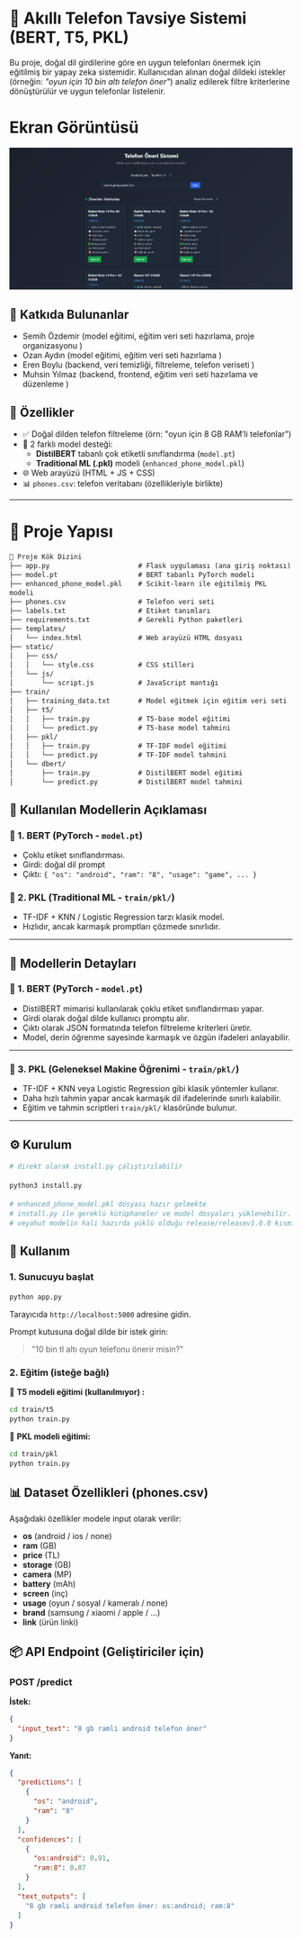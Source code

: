 # 📱 Akıllı Telefon Tavsiye Sistemi (BERT, T5, PKL)

Bu proje, doğal dil girdilerine göre en uygun telefonları önermek için eğitilmiş bir yapay zeka sistemidir. Kullanıcıdan alınan doğal dildeki istekler (örneğin: _"oyun için 10 bin altı telefon öner"_) analiz edilerek filtre kriterlerine dönüştürülür ve uygun telefonlar listelenir.

# Ekran Görüntüsü

<img src="screenshot.png"></img>

## 👥 Katkıda Bulunanlar

- Semih Özdemir 	(model eğitimi, eğitim veri seti hazırlama, proje organizasyonu )
- Ozan Aydın 		  (model eğitimi, eğitim veri seti hazırlama )
- Eren Boylu 		  (backend, veri temizliği, filtreleme, telefon veriseti )
- Muhsin Yılmaz 	(backend, frontend, eğitim veri seti hazırlama ve düzenleme )


## 🚀 Özellikler

- ✅ Doğal dilden telefon filtreleme (örn: "oyun için 8 GB RAM’li telefonlar")
- 🤖 2 farklı model desteği:
  - **DistilBERT** tabanlı çok etiketli sınıflandırma (`model.pt`)
  - **Traditional ML (.pkl)** modeli (`enhanced_phone_model.pkl`)
- 🌐 Web arayüzü (HTML + JS + CSS)
- 📊 `phones.csv`: telefon veritabanı (özellikleriyle birlikte)

---

# 📁 Proje Yapısı

```
📁 Proje Kök Dizini
├── app.py                      # Flask uygulaması (ana giriş noktası)
├── model.pt                    # BERT tabanlı PyTorch modeli
├── enhanced_phone_model.pkl    # Scikit-learn ile eğitilmiş PKL modeli
├── phones.csv                  # Telefon veri seti
├── labels.txt                  # Etiket tanımları
├── requirements.txt            # Gerekli Python paketleri
├── templates/
│   └── index.html              # Web arayüzü HTML dosyası
├── static/
│   ├── css/
│   │   └── style.css           # CSS stilleri
│   └── js/
│       └── script.js           # JavaScript mantığı
├── train/
│   ├── training_data.txt       # Model eğitmek için eğitim veri seti
│   ├── t5/
│   │   ├── train.py            # T5-base model eğitimi
│   │   └── predict.py          # T5-base model tahmini
│   ├── pkl/
│   │   ├── train.py            # TF-IDF model eğitimi
│   │   └── predict.py          # TF-IDF model tahmini
│   └── dbert/
│       ├── train.py            # DistilBERT model eğitimi
│       └── predict.py          # DistilBERT model tahmini

```

## 🧠 Kullanılan Modellerin Açıklaması

### 🔹 1. BERT (PyTorch - `model.pt`)
- Çoklu etiket sınıflandırması.
- Girdi: doğal dil prompt
- Çıktı: `{ "os": "android", "ram": "8", "usage": "game", ... }`

### 🔹 2. PKL (Traditional ML - `train/pkl/`)
- TF-IDF + KNN / Logistic Regression tarzı klasik model.
- Hızlıdır, ancak karmaşık promptları çözmede sınırlıdır.

---

## 🧠 Modellerin Detayları

### 🔹 1. BERT (PyTorch - `model.pt`)

- DistilBERT mimarisi kullanılarak çoklu etiket sınıflandırması yapar.  
- Girdi olarak doğal dilde kullanıcı promptu alır.  
- Çıktı olarak JSON formatında telefon filtreleme kriterleri üretir.  
- Model, derin öğrenme sayesinde karmaşık ve özgün ifadeleri anlayabilir.

---

### 🔹 3. PKL (Geleneksel Makine Öğrenimi - `train/pkl/`)

- TF-IDF + KNN veya Logistic Regression gibi klasik yöntemler kullanır.  
- Daha hızlı tahmin yapar ancak karmaşık dil ifadelerinde sınırlı kalabilir.  
- Eğitim ve tahmin scriptleri `train/pkl/` klasöründe bulunur.

---


## ⚙️ Kurulum

```bash
# direkt olarak install.py çalıştırılabilir

python3 install.py

# enhanced_phone_model.pkl dosyası hazır gelmekte
# install.py ile gereklü kütüphaneler ve model dosyaları yüklenebilir.
# veyahut modelin hali hazırda yüklü olduğu release/releasev1.0.0 kısmından release hali yüklenebilir.

```

## 🚀 Kullanım

### 1. Sunucuyu başlat

```bash
python app.py
```

Tarayıcıda `http://localhost:5000` adresine gidin.

Prompt kutusuna doğal dilde bir istek girin:

> "10 bin tl altı oyun telefonu önerir misin?"

### 2. Eğitim (isteğe bağlı)

🔹 **T5 modeli eğitimi (kullanılmıyor) :**
```bash
cd train/t5
python train.py
```

🔹 **PKL modeli eğitimi:**
```bash
cd train/pkl
python train.py
```

## 📊 Dataset Özellikleri (phones.csv)

Aşağıdaki özellikler modele input olarak verilir:

- **os** (android / ios / none)
- **ram** (GB)
- **price** (TL)
- **storage** (GB)
- **camera** (MP)
- **battery** (mAh)
- **screen** (inç)
- **usage** (oyun / sosyal / kameralı / none)
- **brand** (samsung / xiaomi / apple / ...)
- **link** (ürün linki)

## 📦 API Endpoint (Geliştiriciler için)

### POST /predict

**İstek:**
```json
{
  "input_text": "8 gb ramli android telefon öner"
}
```

**Yanıt:**
```json
{
  "predictions": [
    {
      "os": "android",
      "ram": "8"
    }
  ],
  "confidences": [
    {
      "os:android": 0.91,
      "ram:8": 0.87
    }
  ],
  "text_outputs": [
    "8 gb ramli android telefon öner: os:android; ram:8"
  ]
}
```


